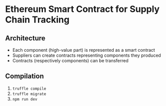 # Ethereum Smart Contract for Supply Chain Tracking

## Architecture
- Each component (high-value part) is represented as a smart contract
- Suppliers can create contracts representing components they produced
- Contracts (respectively components) can be transferred

## Compilation
1. ```truffle compile```
2. ```truffle migrate```
3. ```npm run dev```
